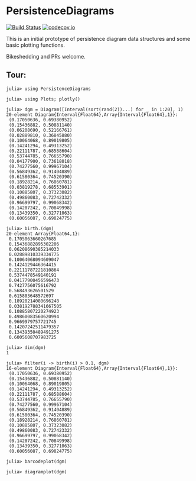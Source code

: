 # PersistenceDiagrams

[![Build Status](https://api.travis-ci.com/mtsch/PersistenceDiagrams.jl.svg?branch=master)](https://travis-ci.com/mtsch/PersistenceDiagrams.jl)
[![codecov.io](http://codecov.io/github/mtsch/PersistenceDiagrams.jl/coverage.svg?branch=master)](http://codecov.io/github/mtsch/PersistenceDiagrams.jl?branch=master)

This is an initial prototype of persistence diagram data structures and some basic plotting
functions.

Bikeshedding and PRs welcome.

## Tour:

```
julia> using PersistenceDiagrams

julia> using Plots; plotly()

julia> dgm = Diagram([Interval(sort(rand(2))...) for _ in 1:20], 1)
20-element Diagram{Interval{Float64},Array{Interval{Float64},1}}:
 (0.17050636, 0.69380952)
 (0.15436882, 0.50881140)
 (0.06208690, 0.52166761)
 (0.02889810, 0.36845880)
 (0.10064068, 0.89019805)
 (0.14241294, 0.49313252)
 (0.22111787, 0.68588604)
 (0.53744785, 0.76655790)
 (0.04177900, 0.73618018)
 (0.74277560, 0.99967104)
 (0.56849362, 0.91404889)
 (0.61580364, 0.74520390)
 (0.18928214, 0.76860781)
 (0.03819278, 0.68553901)
 (0.10885807, 0.37323082)
 (0.49860083, 0.72742332)
 (0.96699797, 0.99068342)
 (0.14207242, 0.70849998)
 (0.13439350, 0.32771063)
 (0.60056087, 0.69024775)

julia> birth.(dgm)
20-element Array{Float64,1}:
 0.1705063660267685
 0.15436882895302206
 0.06208690385214033
 0.02889810339334775
 0.10064068094609047
 0.1424129446364415
 0.22111787221810864
 0.5374478549140191
 0.04177900456596473
 0.7427756075616792
 0.568493626501529
 0.615803648572697
 0.18928214080696248
 0.038192788341667505
 0.10885807220274923
 0.49860083560620994
 0.9669979757721745
 0.14207242511479357
 0.13439350489491275
 0.6005608707983725

julia> dim(dgm)
1

julia> filter(i -> birth(i) > 0.1, dgm)
16-element Diagram{Interval{Float64},Array{Interval{Float64},1}}:
 (0.17050636, 0.69380952)
 (0.15436882, 0.50881140)
 (0.10064068, 0.89019805)
 (0.14241294, 0.49313252)
 (0.22111787, 0.68588604)
 (0.53744785, 0.76655790)
 (0.74277560, 0.99967104)
 (0.56849362, 0.91404889)
 (0.61580364, 0.74520390)
 (0.18928214, 0.76860781)
 (0.10885807, 0.37323082)
 (0.49860083, 0.72742332)
 (0.96699797, 0.99068342)
 (0.14207242, 0.70849998)
 (0.13439350, 0.32771063)
 (0.60056087, 0.69024775)

julia> barcodeplot(dgm)

julia> diagramplot(dgm)
```
